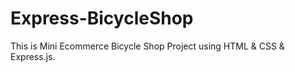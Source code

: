 # Express-BicycleShop
This is Mini Ecommerce Bicycle Shop Project using HTML &amp; CSS &amp; Express.js.
